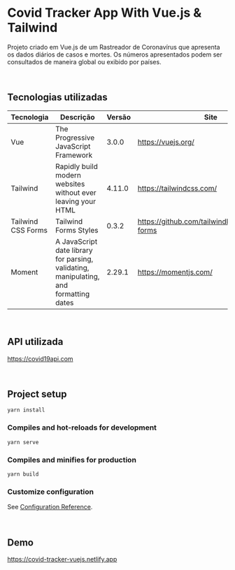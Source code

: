 # Covid Tracker App With Vue.js & Tailwind

Projeto criado em Vue.js de um Rastreador de Coronavírus que apresenta os dados diários de casos e mortes.
Os números apresentados podem ser consultados de maneira global ou exibido por países.

<br>

## Tecnologias utilizadas
Tecnologia | Descrição | Versão | Site
------------ | ------------- | ------------ | ------------
Vue | The Progressive JavaScript Framework | 3.0.0 | https://vuejs.org/
Tailwind | Rapidly build modern websites without ever leaving your HTML | 4.11.0 | https://tailwindcss.com/
Tailwind CSS Forms  | Tailwind Forms Styles | 0.3.2 | https://github.com/tailwindlabs/tailwindcss-forms
Moment | A JavaScript date library for parsing, validating, manipulating, and formatting dates | 2.29.1 | https://momentjs.com/

<br>

## API utilizada

https://covid19api.com

<br>

## Project setup
```
yarn install
```

### Compiles and hot-reloads for development
```
yarn serve
```

### Compiles and minifies for production
```
yarn build
```

### Customize configuration
See [Configuration Reference](https://cli.vuejs.org/config/).

<br>

## Demo

https://covid-tracker-vuejs.netlify.app
